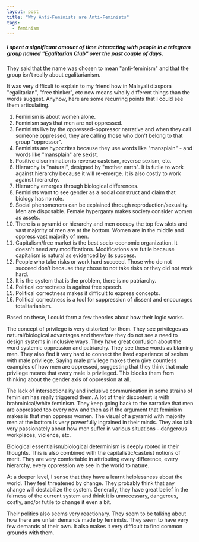 ```yaml
---
layout: post
title: "Why Anti-Feminists are Anti-Feminists"
tags:
  - feminism
---
```


##### I spent a significant amount of time interacting with people in a telegram group named "Egalitarian Club" over the past couple of days. #####

They said that the name was chosen to mean "anti-feminism" and that the group isn't really about egalitarianism.

It was very difficult to explain to my friend how in Malayali diaspora "egalitarian", "free thinker", etc now means wholly different things than the words suggest. Anyhow, here are some recurring points that I could see them articulating.

1. Feminism is about women alone.
2. Feminism says that men are not oppressed.
3. Feminists live by the oppressed-oppressor narrative and when they call someone oppressed, they are calling those who don't belong to that group "oppressor".
4. Feminists are hypocrites because they use words like "mansplain" - and words like "mansplain" are sexist.
5. Positive discrimination is reverse casteism, reverse sexism, etc.
6. Hierarchy is "natural", designed by "mother earth". It is futile to work against hierarchy because it will re-emerge. It is also costly to work against hierarchy.
7. Hierarchy emerges through biological differences. 
8. Feminists want to see gender as a social construct and claim that biology has no role.
9. Social phenomenons can be explained through reproduction/sexuality. Men are disposable. Female hypergamy makes society consider women as assets.
10. There is a pyramid or hierarchy and men occupy the top few slots and vast majority of men are at the bottom. Women are in the middle and oppress vast majority of men.
11. Capitalism/free market is the best socio-economic organization. It doesn't need any modifications. Modifications are futile because capitalism is natural as evidenced by its success.
12. People who take risks or work hard succeed. Those who do not succeed don't because they chose to not take risks or they did not work hard.
13. It is the system that is the problem, there is no patriarchy.
14. Political correctness is against free speech.
15. Political correctness makes it difficult to express concepts.
16. Political correctness is a tool for suppression of dissent and encourages totalitarianism.

Based on these, I could form a few theories about how their logic works.

The concept of privilege is very distorted for them. They see privileges as natural/biological advantages and therefore they do not see a need to design systems in inclusive ways. They have great confusion about the word systemic oppression and patriarchy. They see these words as blaming men. They also find it very hard to connect the lived experience of sexism with male privilege. Saying male privilege makes them give countless examples of how men are oppressed, suggesting that they think that male privilege means that every male is privileged. This blocks them from thinking about the gender axis of oppression at all.

The lack of intersectionality and inclusive communication in some strains of feminism has really triggered them. A lot of their discontent is with brahminical/white feminism. They keep going back to the narrative that men are oppressed too every now and then as if the argument that feminism makes is that men oppress women. The visual of a pyramid with majority men at the bottom is very powerfully ingrained in their minds. They also talk very passionately about how men suffer in various situations - dangerous workplaces, violence, etc.

Biological essentialism/biological determinism is deeply rooted in their thoughts. This is also combined with the capitalistic/casteist notions of merit. They are very comfortable in attributing every difference, every hierarchy, every oppression we see in the world to nature.

At a deeper level, I sense that they have a learnt helplessness about the world. They feel threatened by change. They probably think that any change will destabilize the system. Generally, they have great belief in the fairness of the current system and think it is unnecessary, dangerous, costly, and/or futile to change it even a bit.

Their politics also seems very reactionary. They seem to be talking about how there are unfair demands made by feminists. They seem to have very few demands of their own. It also makes it very difficult to find common grounds with them.